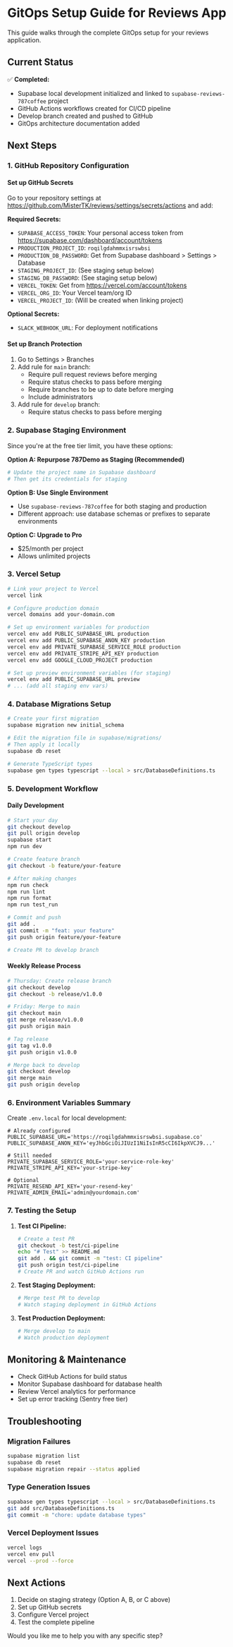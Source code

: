 # GitOps Setup Guide for Reviews App

This guide walks through the complete GitOps setup for your reviews application.

## Current Status

✅ **Completed:**
- Supabase local development initialized and linked to `supabase-reviews-787coffee` project
- GitHub Actions workflows created for CI/CD pipeline
- Develop branch created and pushed to GitHub
- GitOps architecture documentation added

## Next Steps

### 1. GitHub Repository Configuration

#### Set up GitHub Secrets
Go to your repository settings at https://github.com/MisterTK/reviews/settings/secrets/actions and add:

**Required Secrets:**
- `SUPABASE_ACCESS_TOKEN`: Your personal access token from https://supabase.com/dashboard/account/tokens
- `PRODUCTION_PROJECT_ID`: `roqilgdahmmxisrswbsi`
- `PRODUCTION_DB_PASSWORD`: Get from Supabase dashboard > Settings > Database
- `STAGING_PROJECT_ID`: (See staging setup below)
- `STAGING_DB_PASSWORD`: (See staging setup below)
- `VERCEL_TOKEN`: Get from https://vercel.com/account/tokens
- `VERCEL_ORG_ID`: Your Vercel team/org ID
- `VERCEL_PROJECT_ID`: (Will be created when linking project)

**Optional Secrets:**
- `SLACK_WEBHOOK_URL`: For deployment notifications

#### Set up Branch Protection
1. Go to Settings > Branches
2. Add rule for `main` branch:
   - Require pull request reviews before merging
   - Require status checks to pass before merging
   - Require branches to be up to date before merging
   - Include administrators
3. Add rule for `develop` branch:
   - Require status checks to pass before merging

### 2. Supabase Staging Environment

Since you're at the free tier limit, you have these options:

**Option A: Repurpose 787Demo as Staging (Recommended)**
```bash
# Update the project name in Supabase dashboard
# Then get its credentials for staging
```

**Option B: Use Single Environment**
- Use `supabase-reviews-787coffee` for both staging and production
- Different approach: use database schemas or prefixes to separate environments

**Option C: Upgrade to Pro**
- $25/month per project
- Allows unlimited projects

### 3. Vercel Setup

```bash
# Link your project to Vercel
vercel link

# Configure production domain
vercel domains add your-domain.com

# Set up environment variables for production
vercel env add PUBLIC_SUPABASE_URL production
vercel env add PUBLIC_SUPABASE_ANON_KEY production
vercel env add PRIVATE_SUPABASE_SERVICE_ROLE production
vercel env add PRIVATE_STRIPE_API_KEY production
vercel env add GOOGLE_CLOUD_PROJECT production

# Set up preview environment variables (for staging)
vercel env add PUBLIC_SUPABASE_URL preview
# ... (add all staging env vars)
```

### 4. Database Migrations Setup

```bash
# Create your first migration
supabase migration new initial_schema

# Edit the migration file in supabase/migrations/
# Then apply it locally
supabase db reset

# Generate TypeScript types
supabase gen types typescript --local > src/DatabaseDefinitions.ts
```

### 5. Development Workflow

#### Daily Development
```bash
# Start your day
git checkout develop
git pull origin develop
supabase start
npm run dev

# Create feature branch
git checkout -b feature/your-feature

# After making changes
npm run check
npm run lint
npm run format
npm run test_run

# Commit and push
git add .
git commit -m "feat: your feature"
git push origin feature/your-feature

# Create PR to develop branch
```

#### Weekly Release Process
```bash
# Thursday: Create release branch
git checkout develop
git checkout -b release/v1.0.0

# Friday: Merge to main
git checkout main
git merge release/v1.0.0
git push origin main

# Tag release
git tag v1.0.0
git push origin v1.0.0

# Merge back to develop
git checkout develop
git merge main
git push origin develop
```

### 6. Environment Variables Summary

Create `.env.local` for local development:
```env
# Already configured
PUBLIC_SUPABASE_URL='https://roqilgdahmmxisrswbsi.supabase.co'
PUBLIC_SUPABASE_ANON_KEY='eyJhbGciOiJIUzI1NiIsInR5cCI6IkpXVCJ9...'

# Still needed
PRIVATE_SUPABASE_SERVICE_ROLE='your-service-role-key'
PRIVATE_STRIPE_API_KEY='your-stripe-key'

# Optional
PRIVATE_RESEND_API_KEY='your-resend-key'
PRIVATE_ADMIN_EMAIL='admin@yourdomain.com'
```

### 7. Testing the Setup

1. **Test CI Pipeline:**
   ```bash
   # Create a test PR
   git checkout -b test/ci-pipeline
   echo "# Test" >> README.md
   git add . && git commit -m "test: CI pipeline"
   git push origin test/ci-pipeline
   # Create PR and watch GitHub Actions run
   ```

2. **Test Staging Deployment:**
   ```bash
   # Merge test PR to develop
   # Watch staging deployment in GitHub Actions
   ```

3. **Test Production Deployment:**
   ```bash
   # Merge develop to main
   # Watch production deployment
   ```

## Monitoring & Maintenance

- Check GitHub Actions for build status
- Monitor Supabase dashboard for database health
- Review Vercel analytics for performance
- Set up error tracking (Sentry free tier)

## Troubleshooting

### Migration Failures
```bash
supabase migration list
supabase db reset
supabase migration repair --status applied
```

### Type Generation Issues
```bash
supabase gen types typescript --local > src/DatabaseDefinitions.ts
git add src/DatabaseDefinitions.ts
git commit -m "chore: update database types"
```

### Vercel Deployment Issues
```bash
vercel logs
vercel env pull
vercel --prod --force
```

## Next Actions

1. Decide on staging strategy (Option A, B, or C above)
2. Set up GitHub secrets
3. Configure Vercel project
4. Test the complete pipeline

Would you like me to help you with any specific step?
